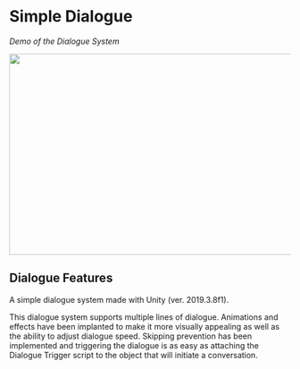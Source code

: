 # Simple Dialogue

*Demo of the Dialogue System*

<p align="center">
  <img width="640" height="360" src="https://media.giphy.com/media/j5saVW9elD41YdJmlT/giphy.gif">
</p>

## Dialogue Features
A simple dialogue system made with Unity (ver. 2019.3.8f1). 

This dialogue system supports multiple lines of dialogue. Animations and effects have been implanted to make it more visually appealing as well as the ability to adjust dialogue speed. Skipping prevention has been implemented and triggering the dialogue is as easy as attaching the Dialogue Trigger script to the object that will initiate a conversation.  


